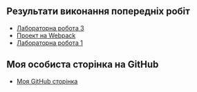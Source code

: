 ## Результати виконання попередніх робіт
- [Лабораторна робота 3](https://github.com/w0nS0Nd/lab3)
- [Проект на Webpack](https://github.com/w0nS0Nd/webpack-project)
- [Лабораторна робота 1](https://github.com/w0nS0Nd/lab1)

## Моя особиста сторінка на GitHub
- [Моя GitHub сторінка](https://github.com/w0nS0Nd)
